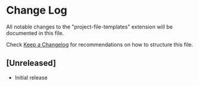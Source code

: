 # Change Log
All notable changes to the "project-file-templates" extension will be documented in this file.

Check [Keep a Changelog](http://keepachangelog.com/) for recommendations on how to structure this file.

## [Unreleased]
- Initial release